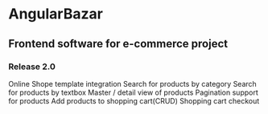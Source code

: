 # AngularBazar
## Frontend software for e-commerce project

### Release 2.0
Online Shope template integration
Search for products by category
Search for products by textbox
Master / detail view of products
Pagination support for products
Add products to shopping cart(CRUD)
Shopping cart checkout
